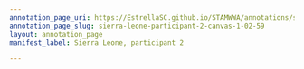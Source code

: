 ```yaml
---
annotation_page_uri: https://EstrellaSC.github.io/STAMWWA/annotations/sierra-leone-participant-2-canvas-1-02-59.json
annotation_page_slug: sierra-leone-participant-2-canvas-1-02-59
layout: annotation_page
manifest_label: Sierra Leone, participant 2

---
```

